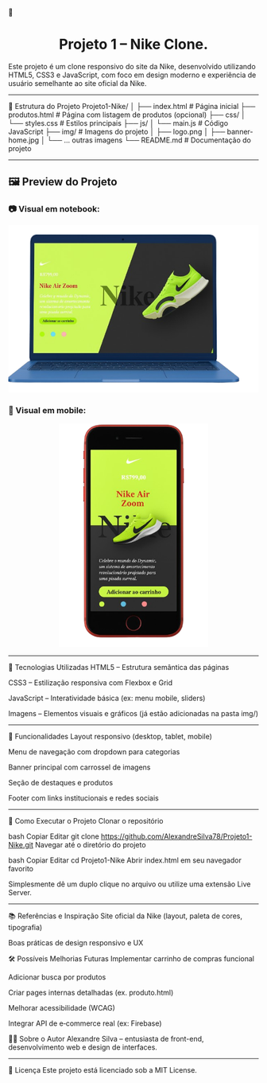 🏀 <h1 alt="Projeto 1 – Nike Clone." widht="40px" align="center">Projeto 1 – Nike Clone.</h1>

Este projeto é um clone responsivo do site da Nike, desenvolvido utilizando HTML5, CSS3 e JavaScript, com foco em design moderno e experiência de usuário semelhante ao site oficial da Nike.

---

📁 Estrutura do Projeto
Projeto1-Nike/
│
├── index.html          # Página inicial
├── produtos.html       # Página com listagem de produtos (opcional)
├── css/
│   └── styles.css      # Estilos principais
├── js/
│   └── main.js         # Código JavaScript
├── img/                # Imagens do projeto
│   ├── logo.png
│   ├── banner-home.jpg
│   └── ... outras imagens
└── README.md           # Documentação do projeto

---

## 🖼️ Preview do Projeto

### 📷 Visual em notebook:

<div align="center">
  <img src="./img/Clone layout Nike Notebook adaptado.png" alt="Clone layout Nike Notebook adaptado" width="600"/>
</div>

### 📱 Visual em mobile:

<div align="center">
<img src="./img/Clone layout Nike smartphones adaptado.png" alt="Clone layout Nike smartphones adaptado" width="300"/>
</div>

---

🚀 Tecnologias Utilizadas
HTML5 – Estrutura semântica das páginas

CSS3 – Estilização responsiva com Flexbox e Grid

JavaScript – Interatividade básica (ex: menu mobile, sliders)

Imagens – Elementos visuais e gráficos (já estão adicionadas na pasta img/)

---

🎨 Funcionalidades
Layout responsivo (desktop, tablet, mobile)

Menu de navegação com dropdown para categorias

Banner principal com carrossel de imagens

Seção de destaques e produtos

Footer com links institucionais e redes sociais

---

📌 Como Executar o Projeto
Clonar o repositório

bash
Copiar
Editar
git clone https://github.com/AlexandreSilva78/Projeto1-Nike.git
Navegar até o diretório do projeto

bash
Copiar
Editar
cd Projeto1-Nike
Abrir index.html em seu navegador favorito

Simplesmente dê um duplo clique no arquivo ou utilize uma extensão Live Server.

---

📚 Referências e Inspiração
Site oficial da Nike (layout, paleta de cores, tipografia)

Boas práticas de design responsivo e UX

🛠 Possíveis Melhorias Futuras
Implementar carrinho de compras funcional

Adicionar busca por produtos

Criar pages internas detalhadas (ex. produto.html)

Melhorar acessibilidade (WCAG)

Integrar API de e‑commerce real (ex: Firebase)

👨‍💻 Sobre o Autor
Alexandre Silva – entusiasta de front-end, desenvolvimento web e design de interfaces.

----

📝 Licença
Este projeto está licenciado sob a MIT License.



